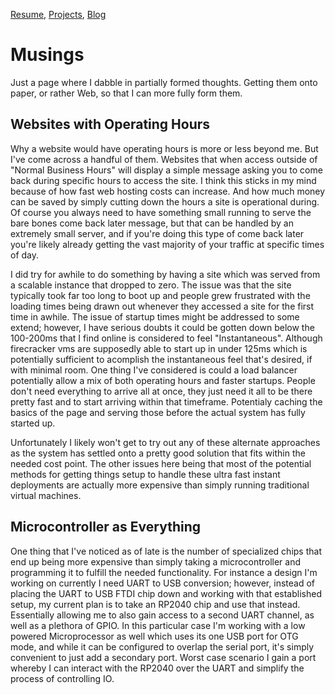 [Resume](../resume_page.md), [Projects](../projects.md), [Blog](../blog.md)

# Musings
Just a page where I dabble in partially formed thoughts. Getting them onto paper, or rather Web, so that I can more fully form them.

## Websites with Operating Hours
Why a website would have operating hours is more or less beyond me. But I've come across a handful of them. Websites that when access outside of "Normal Business Hours" will display a simple message asking you to come back during specific hours to access the site. I think this sticks in my mind because of how fast web hosting costs can increase. And how much money can be saved by simply cutting down the hours a site is operational during. Of course you always need to have something small running to serve the bare bones come back later message, but that can be handled by an extremely small server, and if you're doing this type of come back later you're likely already getting the vast majority of your traffic at specific times of day. 

I did try for awhile to do something by having a site which was served from a scalable instance that dropped to zero. The issue was that the site typically took far too long to boot up and people grew frustrated with the loading times being drawn out whenever they accessed a site for the first time in awhile. The issue of startup times might be addressed to some extend; however, I have serious doubts it could be gotten down below the 100-200ms that I find online is considered to feel "Instantaneous". Although firecracker vms are supposedly able to start up in under 125ms which is potentially sufficient to acomplish the instantaneous feel that's desired, if with minimal room. One thing I've considered is could a load balancer potentially allow a mix of both operating hours and faster startups. People don't need everything to arrive all at once, they just need it all to be there pretty fast and to start arriving within that timeframe. Potentialy caching the basics of the page and serving those before the actual system has fully started up.

Unfortunately I likely won't get to try out any of these alternate approaches as the system has settled onto a pretty good solution that fits within the needed cost point. The other issues here being that most of the potential methods for getting things setup to handle these ultra fast instant deployments are actually more expensive than simply running traditional virtual machines. 

## Microcontroller as Everything
One thing that I've noticed as of late is the number of specialized chips that end up being more expensive than simply taking a microcontroller and programming it to fulfill the needed functionality. For instance a design I'm working on currently I need UART to USB conversion; however, instead of placing the UART to USB FTDI chip down and working with that established setup, my current plan is to take an RP2040 chip and use that instead. Essentially allowing me to also gain access to a second UART channel, as well as a plethora of GPIO. In this particular case I'm working with a low powered Microprocessor as well which uses its one USB port for OTG mode, and while it can be configured to overlap the serial port, it's simply convenient to just add a secondary port. Worst case scenario I gain a port whereby I can interact with the RP2040 over the UART and simplify the process of controlling IO.
